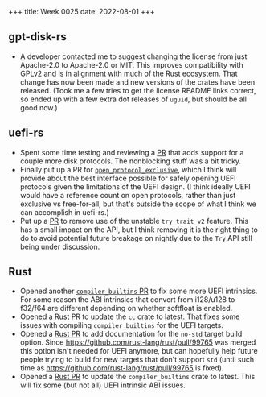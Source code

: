 +++
title: Week 0025
date: 2022-08-01
+++

## gpt-disk-rs

* A developer contacted me to suggest changing the license from just
  Apache-2.0 to Apache-2.0 or MIT. This improves compatibility with
  GPLv2 and is in alignment with much of the Rust ecosystem. That change
  has now been made and new versions of the crates have been
  released. (Took me a few tries to get the license README links
  correct, so ended up with a few extra dot releases of `uguid`, but
  should be all good now.)
  
## uefi-rs

* Spent some time testing and reviewing a
  [PR](https://github.com/rust-osdev/uefi-rs/pull/467) that adds support
  for a couple more disk protocols. The nonblocking stuff was a bit tricky.
* Finally put up a PR for
  [`open_protocol_exclusive`](https://github.com/rust-osdev/uefi-rs/pull/478),
  which I think will provide about the best interface possible for
  safely opening UEFI protocols given the limitations of the UEFI
  design. (I think ideally UEFI would have a reference count on open
  protocols, rather than just exclusive vs free-for-all, but that's
  outside the scope of what I think we can accomplish in uefi-rs.)
* Put up a [PR](https://github.com/rust-osdev/uefi-rs/pull/479) to
  remove use of the unstable `try_trait_v2` feature. This has a small
  impact on the API, but I think removing it is the right thing to do to
  avoid potential future breakage on nightly due to the `Try` API still
  being under discussion.

## Rust

* Opened another [`compiler_builtins`
  PR](https://github.com/rust-lang/compiler-builtins/pull/486) to fix
  some more UEFI intrinsics. For some reason the ABI intrinsics that
  convert from i128/u128 to f32/f64 are different depending on whether
  softfloat is enabled.
* Opened a [Rust PR](https://github.com/rust-lang/rust/pull/100117) to
  update the `cc` crate to latest. That fixes some issues with compiling
  `compiler_builtins` for the UEFI targets.
* Opened a [Rust PR](https://github.com/rust-lang/rust/pull/100038) to
  add documentation for the `no-std` target build option. Since
  <https://github.com/rust-lang/rust/pull/99765> was merged this option
  isn't needed for UEFI anymore, but can hopefully help future people
  trying to build for new targets that don't support `std` (until such
  time as <https://github.com/rust-lang/rust/pull/99765> is fixed).
* Opened a [Rust PR](https://github.com/rust-lang/rust/pull/100218) to
  update the `compiler_builtins` crate to latest. This will fix some
  (but not all) UEFI intrinsic ABI issues.
